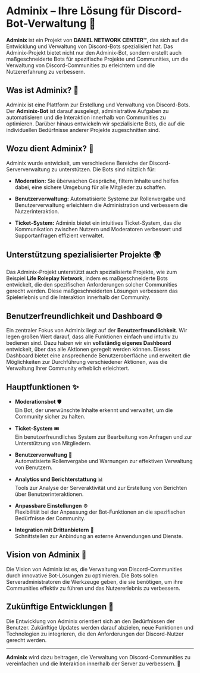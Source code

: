 # Adminix – Ihre Lösung für Discord-Bot-Verwaltung 🎉

**Adminix** ist ein Projekt von **DANIEL NETWORK CENTER™**, das sich auf die Entwicklung und Verwaltung von Discord-Bots spezialisiert hat. Das Adminix-Projekt bietet nicht nur den Adminix-Bot, sondern erstellt auch maßgeschneiderte Bots für spezifische Projekte und Communities, um die Verwaltung von Discord-Communities zu erleichtern und die Nutzererfahrung zu verbessern.

## Was ist Adminix? 🤖

Adminix ist eine Plattform zur Erstellung und Verwaltung von Discord-Bots. Der **Adminix-Bot** ist darauf ausgelegt, administrative Aufgaben zu automatisieren und die Interaktion innerhalb von Communities zu optimieren. Darüber hinaus entwickeln wir spezialisierte Bots, die auf die individuellen Bedürfnisse anderer Projekte zugeschnitten sind.

## Wozu dient Adminix? 🎯

Adminix wurde entwickelt, um verschiedene Bereiche der Discord-Serververwaltung zu unterstützen. Die Bots sind nützlich für:

- **Moderation:** Sie überwachen Gespräche, filtern Inhalte und helfen dabei, eine sichere Umgebung für alle Mitglieder zu schaffen.
  
- **Benutzerverwaltung:** Automatisierte Systeme zur Rollenvergabe und Benutzerverwaltung erleichtern die Administration und verbessern die Nutzerinteraktion.

- **Ticket-System:** Adminix bietet ein intuitives Ticket-System, das die Kommunikation zwischen Nutzern und Moderatoren verbessert und Supportanfragen effizient verwaltet.

## Unterstützung spezialisierter Projekte 🌍

Das Adminix-Projekt unterstützt auch spezialisierte Projekte, wie zum Beispiel **Life Roleplay Network**, indem es maßgeschneiderte Bots entwickelt, die den spezifischen Anforderungen solcher Communities gerecht werden. Diese maßgeschneiderten Lösungen verbessern das Spielerlebnis und die Interaktion innerhalb der Community.

## Benutzerfreundlichkeit und Dashboard 🌐

Ein zentraler Fokus von Adminix liegt auf der **Benutzerfreundlichkeit**. Wir legen großen Wert darauf, dass alle Funktionen einfach und intuitiv zu bedienen sind. Dazu haben wir ein **vollständig eigenes Dashboard** entwickelt, über das alle Aktionen geregelt werden können. Dieses Dashboard bietet eine ansprechende Benutzeroberfläche und erweitert die Möglichkeiten zur Durchführung verschiedener Aktionen, was die Verwaltung Ihrer Community erheblich erleichtert.

## Hauptfunktionen ✨

- **Moderationsbot** 🛡️  
  Ein Bot, der unerwünschte Inhalte erkennt und verwaltet, um die Community sicher zu halten.

- **Ticket-System** 🎟️  
  Ein benutzerfreundliches System zur Bearbeitung von Anfragen und zur Unterstützung von Mitgliedern.

- **Benutzerverwaltung** 👥  
  Automatisierte Rollenvergabe und Warnungen zur effektiven Verwaltung von Benutzern.

- **Analytics und Berichterstattung** 📊  
  Tools zur Analyse der Serveraktivität und zur Erstellung von Berichten über Benutzerinteraktionen.

- **Anpassbare Einstellungen** ⚙️  
  Flexibilität bei der Anpassung der Bot-Funktionen an die spezifischen Bedürfnisse der Community.

- **Integration mit Drittanbietern** 🔗  
  Schnittstellen zur Anbindung an externe Anwendungen und Dienste.

## Vision von Adminix 🌟

Die Vision von Adminix ist es, die Verwaltung von Discord-Communities durch innovative Bot-Lösungen zu optimieren. Die Bots sollen Serveradministratoren die Werkzeuge geben, die sie benötigen, um ihre Communities effektiv zu führen und das Nutzererlebnis zu verbessern.

## Zukünftige Entwicklungen 🔮

Die Entwicklung von Adminix orientiert sich an den Bedürfnissen der Benutzer. Zukünftige Updates werden darauf abzielen, neue Funktionen und Technologien zu integrieren, die den Anforderungen der Discord-Nutzer gerecht werden.

---

**Adminix** wird dazu beitragen, die Verwaltung von Discord-Communities zu vereinfachen und die Interaktion innerhalb der Server zu verbessern. 🌈
